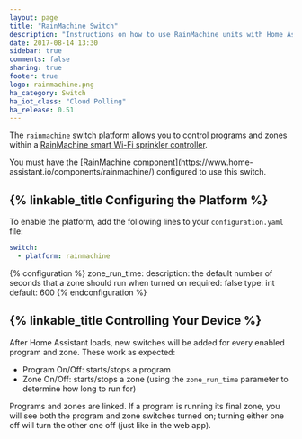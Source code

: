 ```yaml
---
layout: page
title: "RainMachine Switch"
description: "Instructions on how to use RainMachine units with Home Assistant."
date: 2017-08-14 13:30
sidebar: true
comments: false
sharing: true
footer: true
logo: rainmachine.png
ha_category: Switch
ha_iot_class: "Cloud Polling"
ha_release: 0.51
---
```


The `rainmachine` switch platform allows you to control programs and zones
within a [RainMachine smart Wi-Fi sprinkler controller](http://www.rainmachine.com/). 

<p class='note'>
You must have the [RainMachine component](https://www.home-assistant.io/components/rainmachine/)
configured to use this switch.
</p>

## {% linkable_title Configuring the Platform %}

To enable the platform, add the following lines to your `configuration.yaml`
file:

```yaml
switch:
  - platform: rainmachine
```

{% configuration %}
zone_run_time:
  description: the default number of seconds that a zone should run when turned on
  required: false
  type: int
  default: 600
{% endconfiguration %}


## {% linkable_title Controlling Your Device %}

After Home Assistant loads, new switches will be added for every enabled
program and zone. These work as expected:

- Program On/Off: starts/stops a program
- Zone On/Off: starts/stops a zone (using the `zone_run_time` parameter to
determine how long to run for)

Programs and zones are linked. If a program is running its final zone,
you will see both the program and zone switches turned on; turning either one
off will turn the other one off (just like in the web app).
